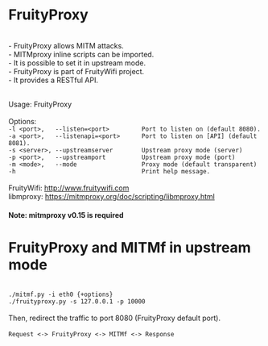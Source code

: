 # FruityProxy
<br>- FruityProxy allows MITM attacks. 
<br>- MITMproxy inline scripts can be imported. 
<br>- It is possible to set it in upstream mode. 
<br>- FruityProxy is part of FruityWifi project. 
<br>- It provides a RESTful API.


<br>Usage: FruityProxy <options>
<br>
<br>Options:
<br>`-l <port>,   --listen=<port>         Port to listen on (default 8080).`
<br>`-a <port>,   --listenapi=<port>      Port to listen on [API] (default 8081).`
<br>`-s <server>, --upstreamserver        Upstream proxy mode (server)`
<br>`-p <port>,   --upstreamport          Upstream proxy mode (port)`
<br>`-m <mode>,   --mode                  Proxy mode (default transparent)`
<br>`-h                                   Print help message.`
<br>
<br>FruityWifi: http://www.fruitywifi.com
<br>libmproxy:  https://mitmproxy.org/doc/scripting/libmproxy.html

#### Note: mitmproxy v0.15 is required


# FruityProxy and MITMf in upstream mode

<br>`./mitmf.py -i eth0 {+options}`
<br>`./fruityproxy.py -s 127.0.0.1 -p 10000`
<br>
<br>Then, redirect the traffic to port 8080 (FruityProxy default port).
<br>
<br>`Request <-> FruityProxy <-> MITMf <-> Response`
<br>
<br>
